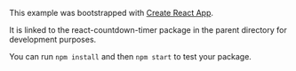 This example was bootstrapped with [Create React App](https://github.com/facebook/create-react-app).

It is linked to the react-countdown-timer package in the parent directory for development purposes.

You can run `npm install` and then `npm start` to test your package.
